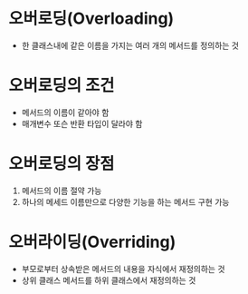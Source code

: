 # 오버로딩(Overloading)
  - 한 클래스내에 같은 이름을 가지는 여러 개의 메서드를 정의하는 것

# 오버로딩의 조건
  - 메서드의 이름이 같아야 함
  - 매개변수 또슨 반환 타입이 달라야 함

# 오버로딩의 장점  
   1. 메서드의 이름 절약 가능
   2. 하나의 메세드 이름만으로 다양한 기능을 하는 메서드 구현 가능

# 오버라이딩(Overriding)
   - 부모로부터 상속받은 메서드의 내용을 자식에서 재정의하는 것
   - 상위 클래스 메서드를 하위 클래스에서 재정의하는 것
